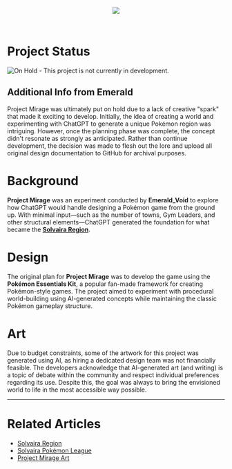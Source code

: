 <p align="center"><img src="https://i.imgur.com/NbbT9le.png"></p>

<br>

# Project Status  
![On Hold](https://img.shields.io/badge/On_Hold-ff0000) - This project is not currently in development.  

## Additional Info from Emerald  
Project Mirage was ultimately put on hold due to a lack of creative "spark" that made it exciting to develop. Initially, the idea of creating a world and experimenting with ChatGPT to generate a unique Pokémon region was intriguing. However, once the planning phase was complete, the concept didn't resonate as strongly as anticipated. Rather than continue development, the decision was made to flesh out the lore and upload all original design documentation to GitHub for archival purposes.  

# Background  
**Project Mirage** was an experiment conducted by **Emerald_Void** to explore how ChatGPT would handle designing a Pokémon game from the ground up. With minimal input—such as the number of towns, Gym Leaders, and other structural elements—ChatGPT generated the foundation for what became the [**Solvaira Region**](https://emeraldvoid.github.io/pokemon-scrapyard/Solvaira).  

# Design  
The original plan for **Project Mirage** was to develop the game using the **Pokémon Essentials Kit**, a popular fan-made framework for creating Pokémon-style games. The project aimed to experiment with procedural world-building using AI-generated concepts while maintaining the classic Pokémon gameplay structure.  


# Art  
Due to budget constraints, some of the artwork for this project was generated using AI, as hiring a dedicated design team was not financially feasible. The developers acknowledge that AI-generated art (and writing) is a topic of debate within the community and respect individual preferences regarding its use. Despite this, the goal was always to bring the envisioned world to life in the most accessible way possible.  


---

# Related Articles  
- [Solvaira Region](https://emeraldvoid.github.io/pokemon-scrapyard/Solvaira)  
- [Solvaira Pokémon League]()
- [Project Mirage Art]()
